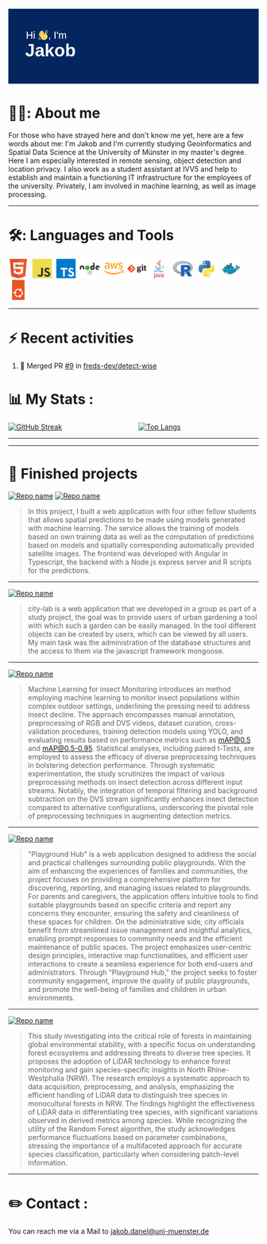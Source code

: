 ![Header](/header.png "My Header")

# 👨‍💻: About me

For those who have strayed here and don't know me yet, here are a few words about me: I'm Jakob and I'm currently studying Geoinformatics and Spatial Data Science at the University of Münster in my master's degree. Here I am especially interested in remote sensing, object detection and location privacy. I also work as a student assistant at IVV5 and help to establish and maintain a functioning IT infrastructure for the employees of the university. Privately, I am involved in machine learning, as well as image processing. 

---
# 🛠️: Languages and Tools

<div>
  <img src="https://github.com/devicons/devicon/blob/master/icons/html5/html5-original.svg" title="HTML5" alt="HTML" width="40" height="40"/>&nbsp;
  <img src="https://github.com/devicons/devicon/blob/master/icons/javascript/javascript-original.svg" title="JavaScript" alt="JavaScript" width="40" height="40"/>&nbsp;
  <img src="https://github.com/devicons/devicon/blob/master/icons/typescript/typescript-original.svg" title="TypeScript" alt="TypeScript" width="40" height="40"/>&nbsp;
  <img src="https://github.com/devicons/devicon/blob/master/icons/nodejs/nodejs-original-wordmark.svg" title="NodeJS" alt="NodeJS" width="40" height="40"/>&nbsp;
  <img src="https://github.com/devicons/devicon/blob/master/icons/amazonwebservices/amazonwebservices-plain-wordmark.svg" title="AWS" alt="AWS" width="40" height="40"/>&nbsp;
  <img src="https://github.com/devicons/devicon/blob/master/icons/git/git-original-wordmark.svg" title="Git" **alt="Git" width="40" height="40"/>
  <img src="https://github.com/devicons/devicon/blob/master/icons/java/java-original-wordmark.svg" title="Java" alt="Java" width="40" height="40"/>&nbsp;
  <img src="https://github.com/devicons/devicon/blob/master/icons/r/r-original.svg" title="R" alt="R" width="40" height="40"/>&nbsp;
  <img src="https://github.com/devicons/devicon/blob/master/icons/python/python-original.svg" title="Python" alt="Python" width="40" height="40"/>&nbsp;
  <img src="https://github.com/devicons/devicon/blob/master/icons/docker/docker-original.svg" title="Docker" alt="Docker" width="40" height="40"/>&nbsp;
  <img src="https://github.com/devicons/devicon/blob/master/icons/ubuntu/ubuntu-plain.svg" title="Ubuntu" alt="Ubuntu" width="40" height="40"/>&nbsp;
	</div>


---

# ⚡ Recent activities
<!--START_SECTION:activity--> 
1. 🎉 Merged PR [#9](https://github.com/freds-dev/detect-wise/pull/9) in [freds-dev/detect-wise](https://github.com/freds-dev/detect-wise)
<!--END_SECTION:activity-->

# 📊 My Stats :
<div style="display: flex;">
  <div style="flex-basis: 50%; margin-right: 20px;">
    <a href="https://git.io/streak-stats">
      <img src="http://github-readme-streak-stats.herokuapp.com?user=jakobdanel&theme=dark&date_format=j%20M%5B%20Y%5D" alt="GitHub Streak" style="width: 100%; height: auto;">
    </a>
  </div>
  <div style="flex-basis: 50%;">
    <a href="https://github.com/anuraghazra/github-readme-stats">
      <img src="https://github-readme-stats.vercel.app/api/top-langs/?username=jakobdanel&layout=compact&theme=vision-friendly-dark&count_private=true" alt="Top Langs" style="width: 100%; height: auto;">
    </a>
  </div>
</div>

---


---

# 🧊 Finished projects 
[![Repo name](https://github-readme-stats.vercel.app/api/pin/?username=geo-tech-project&repo=frontend&show_owner=true)](https://github.com/geo-tech-project/frontend)
[![Repo name](https://github-readme-stats.vercel.app/api/pin/?username=geo-tech-project&repo=backend&show_owner=true)](https://github.com/geo-tech-project/backend)

> In this project, I built a web application with four other fellow students that allows spatial predictions to be made using models generated with machine learning. The service allows the training of models based on own training data as well as the computation of predictions based on models and spatially corresponding automatically provided satellite images. The frontend was developed with Angular in Typescript, the backend with a Node.js express server and R scripts for the predictions.



---
[![Repo name](https://github-readme-stats.vercel.app/api/pin/?username=jakobdanel&repo=city-lab&show_owner=true)](https://github.com/jakobdanel/city-lab)
<br>
> city-lab is a web application that we developed in a group as part of a study project, the goal was to provide users of urban gardening a tool with which such a garden can be easily managed. In the tool different objects can be created by users, which can be viewed by all users. My main task was the administration of the database structures and the access to them via the javascript framework mongoose.

---
[![Repo name](https://github-readme-stats.vercel.app/api/pin/?username=freds-dev&repo=ML4IM&show_owner=true)](https://github.com/freds-dev/ML4IM/)
<br>
> Machine Learning for insect Monitoring introduces an method employing machine learning to monitor insect populations within complex outdoor settings, underlining the pressing need to address insect decline. The approach encompasses manual annotation, preprocessing of RGB and DVS videos, dataset curation, cross-validation procedures, training detection models using YOLO, and evaluating results based on performance metrics such as mAP@0.5 and mAP@0.5-0.95. Statistical analyses, including paired t-Tests, are employed to assess the efficacy of diverse preprocessing techniques in bolstering detection performance. Through systematic experimentation, the study scrutinizes the impact of various preprocessing methods on insect detection across different input streams. Notably, the integration of temporal filtering and background subtraction on the DVS stream significantly enhances insect detection compared to alternative configurations, underscoring the pivotal role of preprocessing techniques in augmenting detection metrics.

---
[![Repo name](https://github-readme-stats.vercel.app/api/pin/?username=freds-dev&repo=GIS&show_owner=true)](https://github.com/freds-dev/GIS/)
<br>
> "Playground Hub" is a web application designed to address the social and practical challenges surrounding public playgrounds. With the aim of enhancing the experiences of families and communities, the project focuses on providing a comprehensive platform for discovering, reporting, and managing issues related to playgrounds. For parents and caregivers, the application offers intuitive tools to find suitable playgrounds based on specific criteria and report any concerns they encounter, ensuring the safety and cleanliness of these spaces for children. On the administrative side, city officials benefit from streamlined issue management and insightful analytics, enabling prompt responses to community needs and the efficient maintenance of public spaces. The project emphasizes user-centric design principles, interactive map functionalities, and efficient user interactions to create a seamless experience for both end-users and administrators. Through "Playground Hub," the project seeks to foster community engagement, improve the quality of public playgrounds, and promote the well-being of families and children in urban environments.

---

[![Repo name](https://github-readme-stats.vercel.app/api/pin/?username=jakobdanel&repo=lidar-forest-analysis&show_owner=true)](https://github.com/jakobdanel/lidar-forest-analysis)
<br>
> This study investigating into the critical role of forests in maintaining global environmental stability, with a specific focus on understanding forest ecosystems and addressing threats to diverse tree species. It proposes the adoption of LiDAR technology to enhance forest monitoring and gain species-specific insights in North Rhine-Westphalia (NRW). The research employs a systematic approach to data acquisition, preprocessing, and analysis, emphasizing the efficient handling of LiDAR data to distinguish tree species in monocultural forests in NRW. The findings highlight the effectiveness of LiDAR data in differentiating tree species, with significant variations observed in derived metrics among species. While recognizing the utility of the Random Forest algorithm, the study acknowledges performance fluctuations based on parameter combinations, stressing the importance of a multifaceted approach for accurate species classification, particularly when considering patch-level information.

---

# ✏️ Contact :

You can reach me via a Mail to [jakob.danel@uni-muenster.de](mailto:jdanel@uni-muenster.de)
